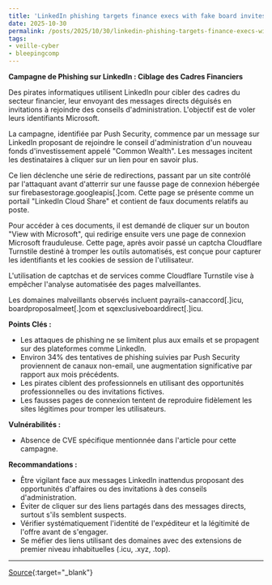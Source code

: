 ```yaml
---
title: 'LinkedIn phishing targets finance execs with fake board invites'
date: 2025-10-30
permalink: /posts/2025/10/30/linkedin-phishing-targets-finance-execs-with-fake-board-invites/
tags:
- veille-cyber
- bleepingcomp
---
```

**Campagne de Phishing sur LinkedIn : Ciblage des Cadres Financiers**

Des pirates informatiques utilisent LinkedIn pour cibler des cadres du secteur financier, leur envoyant des messages directs déguisés en invitations à rejoindre des conseils d'administration. L'objectif est de voler leurs identifiants Microsoft.

La campagne, identifiée par Push Security, commence par un message sur LinkedIn proposant de rejoindre le conseil d'administration d'un nouveau fonds d'investissement appelé "Common Wealth". Les messages incitent les destinataires à cliquer sur un lien pour en savoir plus.

Ce lien déclenche une série de redirections, passant par un site contrôlé par l'attaquant avant d'atterrir sur une fausse page de connexion hébergée sur firebasestorage.googleapis[.]com. Cette page se présente comme un portail "LinkedIn Cloud Share" et contient de faux documents relatifs au poste.

Pour accéder à ces documents, il est demandé de cliquer sur un bouton "View with Microsoft", qui redirige ensuite vers une page de connexion Microsoft frauduleuse. Cette page, après avoir passé un captcha Cloudflare Turnstile destiné à tromper les outils automatisés, est conçue pour capturer les identifiants et les cookies de session de l'utilisateur.

L'utilisation de captchas et de services comme Cloudflare Turnstile vise à empêcher l'analyse automatisée des pages malveillantes.

Les domaines malveillants observés incluent payrails-canaccord[.]icu, boardproposalmeet[.]com et sqexclusiveboarddirect[.]icu.

**Points Clés :**

*   Les attaques de phishing ne se limitent plus aux emails et se propagent sur des plateformes comme LinkedIn.
*   Environ 34% des tentatives de phishing suivies par Push Security proviennent de canaux non-email, une augmentation significative par rapport aux mois précédents.
*   Les pirates ciblent des professionnels en utilisant des opportunités professionnelles ou des invitations fictives.
*   Les fausses pages de connexion tentent de reproduire fidèlement les sites légitimes pour tromper les utilisateurs.

**Vulnérabilités :**

*   Absence de CVE spécifique mentionnée dans l'article pour cette campagne.

**Recommandations :**

*   Être vigilant face aux messages LinkedIn inattendus proposant des opportunités d'affaires ou des invitations à des conseils d'administration.
*   Éviter de cliquer sur des liens partagés dans des messages directs, surtout s'ils semblent suspects.
*   Vérifier systématiquement l'identité de l'expéditeur et la légitimité de l'offre avant de s'engager.
*   Se méfier des liens utilisant des domaines avec des extensions de premier niveau inhabituelles (.icu, .xyz, .top).

---
[Source](https://www.bleepingcomputer.com/news/security/linkedin-phishing-targets-finance-execs-with-fake-board-invites/){:target="_blank"}
